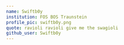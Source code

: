 ```yaml
---
name: Swiftb0y
institution: FOS BOS Traunstein
profile_pic: swiftb0y.png
quote: ravioli ravioli give me the swagioli
github_user: Swiftb0y
---
```

